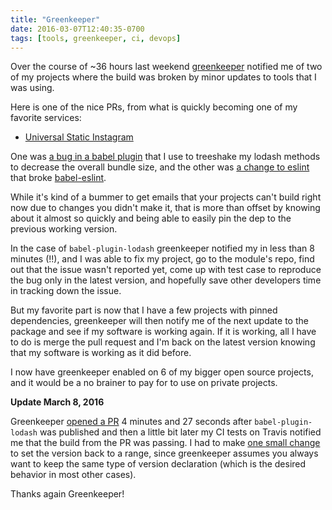 ```yaml
---
title: "Greenkeeper"
date: 2016-03-07T12:40:35-0700
tags: [tools, greenkeeper, ci, devops]
---
```


Over the course of ~36 hours last weekend [greenkeeper](http://greenkeeper.io/) notified me of two of my projects where the build was broken by minor updates to tools that I was using.

Here is one of the nice PRs, from what is quickly becoming one of my favorite services:

- [Universal Static Instagram](https://github.com/lukekarrys/universal-static-instagram/pull/76)

One was [a bug in a babel plugin](https://github.com/lodash/babel-plugin-lodash/issues/37) that I use to treeshake my lodash methods to decrease the overall bundle size, and the other was [a change to eslint](https://github.com/eslint/eslint/issues/5476) that broke [babel-eslint](https://github.com/babel/babel-eslint/issues/267).

While it's kind of a bummer to get emails that your projects can't build right now due to changes you didn't make it, that is more than offset by knowing about it almost so quickly and being able to easily pin the dep to the previous working version.

In the case of `babel-plugin-lodash` greenkeeper notified my in less than 8 minutes (!!), and I was able to fix my project, go to the module's repo, find out that the issue wasn't reported yet, come up with test case to reproduce the bug only in the latest version, and hopefully save other developers time in tracking down the issue.

But my favorite part is now that I have a few projects with pinned dependencies, greenkeeper will then notify me of the next update to the package and see if my software is working again. If it is working, all I have to do is merge the pull request and I'm back on the latest version knowing that my software is working as it did before.

I now have greenkeeper enabled on 6 of my bigger open source projects, and it would be a no brainer to pay for to use on private projects.

**Update March 8, 2016**

Greenkeeper [opened a PR](https://github.com/lukekarrys/universal-static-instagram/pull/81) 4 minutes and 27 seconds after `babel-plugin-lodash` was published and then a little bit later my CI tests on Travis notified me that the build from the PR was passing. I had to make [one small change](https://github.com/lukekarrys/universal-static-instagram/commit/5095dbbb86b774054f52d0657be9d7d6b6d41e04) to set the version back to a range, since greenkeeper assumes you always want to keep the same type of version declaration (which is the desired behavior in most other cases).

Thanks again Greenkeeper!
